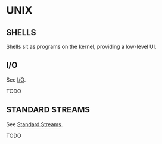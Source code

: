 
# UNIX

## SHELLS

Shells sit as programs on the kernel, providing a low-level UI.

## I/O

See [I/O](https://en.wikipedia.org/wiki/Input/output).

TODO

## STANDARD STREAMS

See [Standard Streams](https://en.wikipedia.org/wiki/Standard_streams).

TODO
